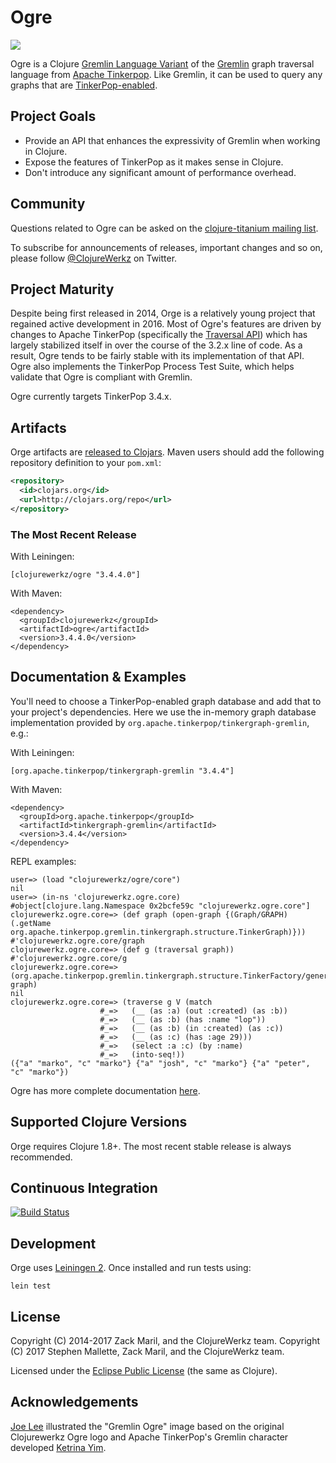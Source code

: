 # Ogre

<img src="gremlin-ogre.png"></img>

Ogre is a Clojure [Gremlin Language Variant](http://tinkerpop.apache.org/docs/current/tutorials/gremlin-language-variants/) of the [Gremlin](http://tinkerpop.apache.org/gremlin.html)
graph traversal language from [Apache Tinkerpop](http://tinkerpop.apache.org/). Like Gremlin, it can be used to query any graphs that are [TinkerPop-enabled](http://tinkerpop.apache.org/providers.html).

## Project Goals

* Provide an API that enhances the expressivity of Gremlin when working in Clojure.
* Expose the features of TinkerPop as it makes sense in Clojure.
* Don't introduce any significant amount of performance overhead.

## Community

Questions related to Ogre can be asked on the [clojure-titanium mailing list](https://groups.google.com/forum/#!forum/clojure-titanium).

To subscribe for announcements of releases, important changes and so on, please follow [@ClojureWerkz](https://twitter.com/#!/clojurewerkz) on Twitter.

## Project Maturity

Despite being first released in 2014, Orge is a relatively young project that regained
active development in 2016. Most of Ogre's features are driven by changes to Apache
TinkerPop (specifically the [Traversal API](http://tinkerpop.apache.org/docs/current/reference/#graph-traversal-steps))
which has largely stabilized itself in over the course of the 3.2.x line of code. As a
result, Ogre tends to be fairly stable with its implementation of that API. Ogre also
implements the TinkerPop Process Test Suite, which helps validate that Ogre is compliant
with Gremlin.

Ogre currently targets TinkerPop 3.4.x.

## Artifacts

Orge artifacts are [released to Clojars](https://clojars.org/clojurewerkz/ogre). Maven users should add the following repository definition to your `pom.xml`:

``` xml
<repository>
  <id>clojars.org</id>
  <url>http://clojars.org/repo</url>
</repository>
```

### The Most Recent Release

With Leiningen:

    [clojurewerkz/ogre "3.4.4.0"]

With Maven:

    <dependency>
      <groupId>clojurewerkz</groupId>
      <artifactId>ogre</artifactId>
      <version>3.4.4.0</version>
    </dependency>

## Documentation & Examples

You'll need to choose a TinkerPop-enabled graph database and add that to your project's dependencies. Here we use the in-memory graph database implementation provided by `org.apache.tinkerpop/tinkergraph-gremlin`, e.g.:

With Leiningen:

    [org.apache.tinkerpop/tinkergraph-gremlin "3.4.4"]

With Maven:

    <dependency>
      <groupId>org.apache.tinkerpop</groupId>
      <artifactId>tinkergraph-gremlin</artifactId>
      <version>3.4.4</version>
    </dependency>

REPL examples:

```text
user=> (load "clojurewerkz/ogre/core")
nil
user=> (in-ns 'clojurewerkz.ogre.core)
#object[clojure.lang.Namespace 0x2bcfe59c "clojurewerkz.ogre.core"]
clojurewerkz.ogre.core=> (def graph (open-graph {(Graph/GRAPH) (.getName org.apache.tinkerpop.gremlin.tinkergraph.structure.TinkerGraph)}))
#'clojurewerkz.ogre.core/graph
clojurewerkz.ogre.core=> (def g (traversal graph))
#'clojurewerkz.ogre.core/g
clojurewerkz.ogre.core=> (org.apache.tinkerpop.gremlin.tinkergraph.structure.TinkerFactory/generateModern graph)
nil
clojurewerkz.ogre.core=> (traverse g V (match
                    #_=>   (__ (as :a) (out :created) (as :b))
                    #_=>   (__ (as :b) (has :name "lop"))
                    #_=>   (__ (as :b) (in :created) (as :c))
                    #_=>   (__ (as :c) (has :age 29)))
                    #_=>   (select :a :c) (by :name)
                    #_=>   (into-seq!))
({"a" "marko", "c" "marko"} {"a" "josh", "c" "marko"} {"a" "peter", "c" "marko"})
```

Ogre has more complete documentation [here](http://ogre.clojurewerkz.org/).

## Supported Clojure Versions

Orge requires Clojure 1.8+. The most recent stable release is always recommended.

## Continuous Integration

[![Build Status](https://travis-ci.org/clojurewerkz/ogre.svg?branch=master)](https://travis-ci.org/clojurewerkz/ogre)

## Development

Orge uses [Leiningen 2](https://github.com/technomancy/leiningen/blob/master/doc/TUTORIAL.md). Once installed and run tests using:

    lein test

## License

Copyright (C) 2014-2017 Zack Maril, and the ClojureWerkz team.
Copyright (C) 2017 Stephen Mallette, Zack Maril, and the ClojureWerkz team.

Licensed under the [Eclipse Public License](http://www.eclipse.org/legal/epl-v10.html) (the same as Clojure).

## Acknowledgements

[Joe Lee](http://www.jml3designz.com/) illustrated the "Gremlin Ogre" image based on the original Clojurewerkz Ogre logo and
Apache TinkerPop's Gremlin character developed [Ketrina Yim](http://ketrinayim.tumblr.com/).

